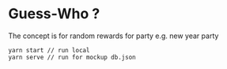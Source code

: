 # Guess-Who ?

The concept is for random rewards for party e.g. new year party

```
yarn start // run local
yarn serve // run for mockup db.json
```
